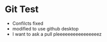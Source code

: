 # Git Test
- Confilcts fixed
- modified to use github desktop
- I want to ask a pull pleeeeeeeeeeeeeeeez
